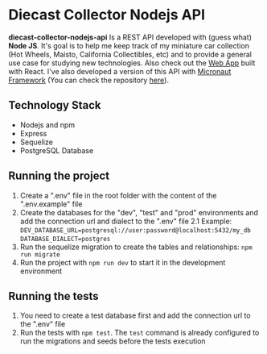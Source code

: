 # Diecast Collector Nodejs API

**diecast-collector-nodejs-api** Is a REST API developed with (guess what) **Node JS**. It's goal is to help me keep track of my miniature car collection (Hot Wheels, Maisto, California Collectibles, etc) and to provide a general use case for studying new technologies.
Also check out the [Web App](https://github.com/lbbedendo/diecast-collector-app) built with React. I've also developed a version of this API with [Micronaut Framework](https://micronaut.io/) (You can check the repository [here](https://github.com/lbbedendo/diecast-collector-api)).


## Technology Stack
- Nodejs and npm
- Express
- Sequelize
- PostgreSQL Database 

## Running the project
1. Create a ".env" file in the root folder with the content of the ".env.example" file
2. Create the databases for the "dev", "test" and "prod" environments and add the connection url and dialect to the ".env" file
2.1 Example: 
`DEV_DATABASE_URL=postgresql://user:password@localhost:5432/my_db`
`DATABASE_DIALECT=postgres`
3. Run the sequelize migration to create the tables and relationships: `npm run migrate`
4. Run the project with `npm run dev` to start it in the development environment

## Running the tests
1. You need to create a test database first and add the connection url to the ".env" file
2. Run the tests with `npm test`. The `test` command is already configured to run the migrations and seeds before the tests execution